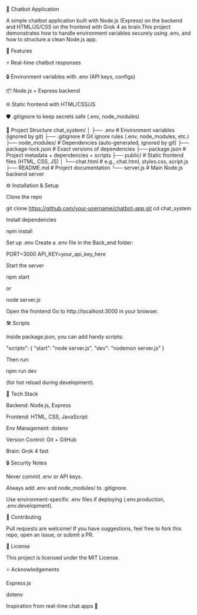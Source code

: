 💬 Chatbot Application

A simple chatbot application built with Node.js (Express) on the backend and HTML/JS/CSS on the frontend with Grok 4 as brain.This project demonstrates how to handle environment variables securely using .env, and how to structure a clean Node.js app.

🚀 Features

⚡ Real-time chatbot responses

🔒 Environment variables with .env (API keys, configs)

📦 Node.js + Express backend

🌐 Static frontend with HTML/CSS/JS

🛡️ .gitignore to keep secrets safe (.env, node_modules)

📂 Project Structure
chat_system/
│
├── .env                # Environment variables (ignored by git)
├── .gitignore          # Git ignore rules (.env, node_modules, etc.)
├── node_modules/       # Dependencies (auto-generated, ignored by git)
├── package-lock.json   # Exact versions of dependencies
├── package.json        # Project metadata + dependencies + scripts
├── public/             # Static frontend files (HTML, CSS, JS)
│   └──chat.html        # e.g., chat.html, styles.css, script.js
├── README.md           # Project documentation
└── server.js           # Main Node.js backend server
               

⚙️ Installation & Setup

Clone the repo

git clone https://github.com/your-username/chatbot-app.git
cd chat_system


Install dependencies

npm install


Set up .env
Create a .env file in the Back_end folder:

PORT=3000
API_KEY=your_api_key_here


Start the server

npm start

or

node server.js


Open the frontend
Go to http://localhost:3000
 in your browser.

🛠️ Scripts

Inside package.json, you can add handy scripts:

"scripts": {
  "start": "node server.js",
  "dev": "nodemon server.js"
}


Then run:

npm run dev


(for hot reload during development).

🧰 Tech Stack

Backend: Node.js, Express

Frontend: HTML, CSS, JavaScript

Env Management: dotenv

Version Control: Git + GitHub

Brain: Grok 4 fast

🔒 Security Notes

Never commit .env or API keys.

Always add .env and node_modules/ to .gitignore.

Use environment-specific .env files if deploying (.env.production, .env.development).

🤝 Contributing

Pull requests are welcome!
If you have suggestions, feel free to fork this repo, open an issue, or submit a PR.

📜 License

This project is licensed under the MIT License.

⭐ Acknowledgements

Express.js

dotenv

Inspiration from real-time chat apps 💬